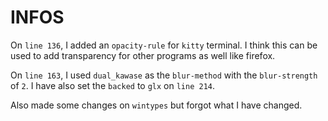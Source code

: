 # INFOS

On `line 136`, I added an `opacity-rule` for `kitty` terminal. I think this can be used to add transparency for other programs as well like firefox.

On `line 163`, I used `dual_kawase` as the `blur-method` with the `blur-strength` of `2`. I have also set the `backed` to `glx` on `line 214`.

Also made some changes on `wintypes` but forgot what I have changed.

